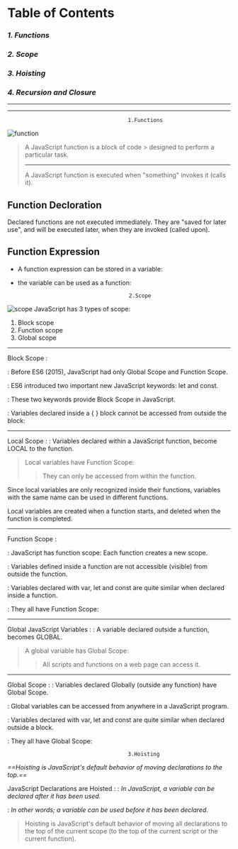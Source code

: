 # **Table of Contents**
### *1. Functions*
### *2. Scope*
### *3. Hoisting*
### *4. Recursion and Closure*

___
___

                                          1.Functions
![function](https://masteringjs.io/assets/logo.png) 

> A JavaScript function is a block of code > designed to perform a particular task.
> ___
>A JavaScript function is executed when  "something" invokes it (calls it).

## Function Decloration

Declared functions are not executed immediately. They are "saved for later use", and will be executed later, when they are invoked (called upon).

## Function Expression

- A function expression can be stored in a variable:
-  the variable can be used as a function:

                                          2.Scope
![scope](https://lh3.googleusercontent.com/proxy/wOcIrKvn-3uP-hKAm5Wx4qdiJlaNCrKTZC2KNMyjdAtfnyUKQ_6QHpMxM-eUTAhC1_dGG5Uv5P16rXPcTxQWIKWm7oMWai7NIbahcmSX3_X-YM9-vMnIS-b2Y2NSlbJxX3GBRfxmmQ_4ikP9HbRQSZPiOxEbT4plz5rHtHVud2_7mFYh=w1200-h630-p-k-no-nu)
JavaScript has 3 types of scope: 
1. Block scope
2. Function scope
3. Global scope

___

Block Scope :

: Before ES6 (2015), JavaScript had only     Global Scope and Function Scope.

: ES6 introduced two important new           JavaScript keywords: let and const.

: These two keywords provide Block Scope in   JavaScript.

: Variables declared inside a { } block      cannot be accessed from outside the block:
___
 Local Scope :
: Variables declared within a JavaScript function, become LOCAL to the function.

> Local variables have Function Scope:
>> They can only be accessed from within the function.

Since local variables are only recognized inside their functions, variables with the same name can be used in different functions.

Local variables are created when a function starts, and deleted when the function is completed.

 ___
 
 Function Scope :
 
: JavaScript has function scope: Each function creates a new scope.

: Variables defined inside a function are not accessible (visible) from outside the function.

: Variables declared with var, let and const are quite similar when declared inside a function.

: They all have Function Scope:
 
 ___
 
 Global JavaScript Variables :
: A variable declared outside a function, becomes GLOBAL.

> A global variable has Global Scope:
>> All scripts and functions on a web page can access it.

___

 Global Scope :
: Variables declared Globally (outside any function) have Global Scope.

: Global variables can be accessed from anywhere in a JavaScript program.

: Variables declared with var, let and const are quite similar when declared outside a block.

: They all have Global Scope:

                                          3.Hoisting

*==Hoisting is JavaScript's default behavior of moving declarations to the top.==*

 JavaScript Declarations are Hoisted :
: *In JavaScript, a variable can be declared after it has been used.*

: *In other words; a variable can be used before it has been declared.*

> Hoisting is JavaScript's default behavior of moving all declarations to the top of the current scope (to the top of the current script or the current function).












